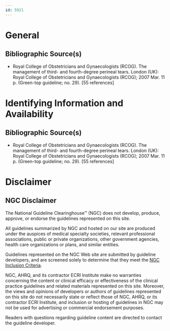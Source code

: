 ```yaml
---
id: 5921
---
```


# General

## Bibliographic Source(s)

- Royal College of Obstetricians and Gynaecologists (RCOG). The management of third- and fourth-degree perineal tears. London (UK): Royal College of Obstetricians and Gynaecologists (RCOG); 2007 Mar. 11 p. (Green-top guideline; no. 29). [55 references]

# Identifying Information and Availability

## Bibliographic Source(s)

- Royal College of Obstetricians and Gynaecologists (RCOG). The management of third- and fourth-degree perineal tears. London (UK): Royal College of Obstetricians and Gynaecologists (RCOG); 2007 Mar. 11 p. (Green-top guideline; no. 29). [55 references]

# Disclaimer

## NGC Disclaimer

The National Guideline Clearinghouse™ (NGC) does not develop, produce, approve, or endorse the guidelines represented on this site.

All guidelines summarized by NGC and hosted on our site are produced under the auspices of medical specialty societies, relevant professional associations, public or private organizations, other government agencies, health care organizations or plans, and similar entities.

Guidelines represented on the NGC Web site are submitted by guideline developers, and are screened solely to determine that they meet the [NGC Inclusion Criteria](/help-and-about/summaries/inclusion-criteria).

NGC, AHRQ, and its contractor ECRI Institute make no warranties concerning the content or clinical efficacy or effectiveness of the clinical practice guidelines and related materials represented on this site. Moreover, the views and opinions of developers or authors of guidelines represented on this site do not necessarily state or reflect those of NGC, AHRQ, or its contractor ECRI Institute, and inclusion or hosting of guidelines in NGC may not be used for advertising or commercial endorsement purposes.

Readers with questions regarding guideline content are directed to contact the guideline developer.


